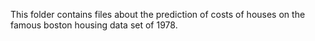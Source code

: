 This folder contains files about the prediction of costs of houses on the famous boston housing data set of 1978.
